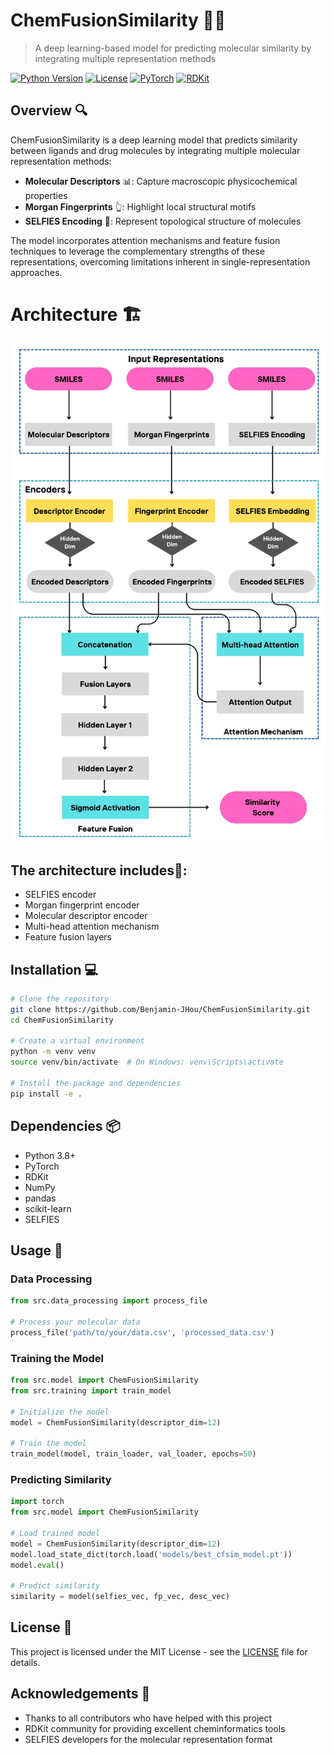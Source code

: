 # ChemFusionSimilarity 🧪🔬

> A deep learning-based model for predicting molecular similarity by integrating multiple representation methods

[![Python Version](https://img.shields.io/badge/python-3.8%2B-blue.svg)](https://www.python.org/downloads/)
[![License](https://img.shields.io/badge/license-MIT-green.svg)](https://opensource.org/licenses/MIT)
[![PyTorch](https://img.shields.io/badge/PyTorch-%23EE4C2C.svg)](https://pytorch.org/)
[![RDKit](https://img.shields.io/badge/RDKit-%23A00000.svg)](https://www.rdkit.org/)

## Overview 🔍

ChemFusionSimilarity is a deep learning model that predicts similarity between ligands and drug molecules by integrating multiple molecular representation methods:

- **Molecular Descriptors** 📊: Capture macroscopic physicochemical properties
- **Morgan Fingerprints** 👆: Highlight local structural motifs
- **SELFIES Encoding** 🧬: Represent topological structure of molecules

The model incorporates attention mechanisms and feature fusion techniques to leverage the complementary strengths of these representations, overcoming limitations inherent in single-representation approaches.

# Architecture 🏗️

![ChemFusionSimilarity Architecture](https://github.com/Benjamin-JHou/ChemFusionSimilarity/blob/main/data/Architecture.jpg)

## The architecture includes📝:
- SELFIES encoder
- Morgan fingerprint encoder
- Molecular descriptor encoder
- Multi-head attention mechanism
- Feature fusion layers

## Installation 💻

```bash
# Clone the repository
git clone https://github.com/Benjamin-JHou/ChemFusionSimilarity.git
cd ChemFusionSimilarity

# Create a virtual environment
python -m venv venv
source venv/bin/activate  # On Windows: venv\Scripts\activate

# Install the package and dependencies
pip install -e .
```

## Dependencies 📦

- Python 3.8+
- PyTorch
- RDKit
- NumPy
- pandas
- scikit-learn
- SELFIES

## Usage 🚀

### Data Processing

```python
from src.data_processing import process_file

# Process your molecular data
process_file('path/to/your/data.csv', 'processed_data.csv')
```

### Training the Model

```python
from src.model import ChemFusionSimilarity
from src.training import train_model

# Initialize the model
model = ChemFusionSimilarity(descriptor_dim=12)

# Train the model
train_model(model, train_loader, val_loader, epochs=50)
```

### Predicting Similarity

```python
import torch
from src.model import ChemFusionSimilarity

# Load trained model
model = ChemFusionSimilarity(descriptor_dim=12)
model.load_state_dict(torch.load('models/best_cfsim_model.pt'))
model.eval()

# Predict similarity
similarity = model(selfies_vec, fp_vec, desc_vec)
```

## License 📜

This project is licensed under the MIT License - see the [LICENSE]([LICENSE](https://github.com/Benjamin-JHou/ChemFusionSimilarity/blob/main/license.md)) file for details.

## Acknowledgements 🙏

- Thanks to all contributors who have helped with this project
- RDKit community for providing excellent cheminformatics tools
- SELFIES developers for the molecular representation format
